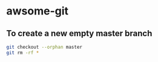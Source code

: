 # awsome-git
## To create a new empty master branch
```bash
git checkout --orphan master
git rm -rf *
```
